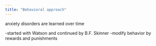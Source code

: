 ```yaml
---
title: "Behavioral approach"
---
```

anxiety disorders are learned over time

-started with Watson and continued by B.F. Skinner
-modify behavior by rewards and punishments

